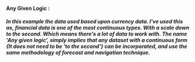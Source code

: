 #### Any Given Logic :
##### In this example the data used based upon currency data. I've used this as, financial data is one of the most continuous types. With a scale down to the second. Which means there's a lot of data to work with. The name 'Any given logic', simply implies that any dataset with a continuous form {It does not need to be 'to the second'} can be incorporated, and use the same methodology of forecast and navigation technique.
